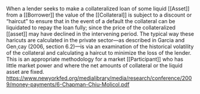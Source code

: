 When a lender seeks to make a collateralized loan of some liquid [[Asset]] from a [[Borrower]] the value of the [[Collateral]] is subject to a discount or “haircut” to ensure that in the event of a default the collateral can be liquidated to repay the loan fully; since the price of the collateralized [[asset]] may have declined in the intervening period. The typical way these haricuts are calculated in the private sector—as described in Garcia and Gen¸cay (2006, section 6.2)—is via an examination of the historical volatility of the collateral and calculating a haircut to minimize the loss of the lender. This is an appropriate methodology for a market [[Participant]] who has little market power and where the net amounts of collateral or the liquid asset are fixed.
https://www.newyorkfed.org/medialibrary/media/research/conference/2009/money-payments/6-Chapman-Chiu-Molicol.pdf